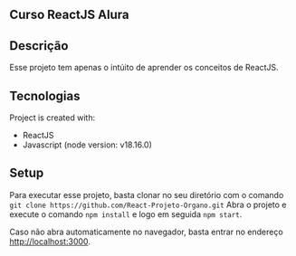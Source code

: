 ## Curso ReactJS Alura

## Descrição
Esse projeto tem apenas o intúito de aprender os conceitos de ReactJS.
	
## Tecnologias
Project is created with:
* ReactJS
* Javascript (node version: v18.16.0)
	
## Setup
Para executar esse projeto, basta clonar no seu diretório com o comando `git clone https://github.com/React-Projeto-Organo.git`
Abra o projeto e execute o comando `npm install` e logo em seguida `npm start`.

Caso não abra automaticamente no navegador, basta entrar no endereço [http://localhost:3000](http://localhost:3000).
